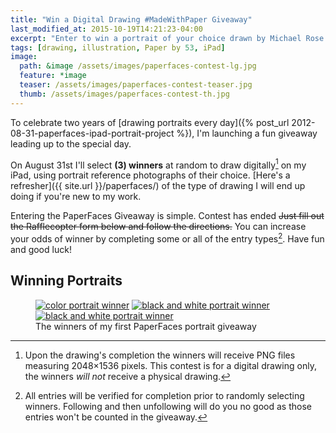 ```yaml
---
title: "Win a Digital Drawing #MadeWithPaper Giveaway"
last_modified_at: 2015-10-19T14:21:23-04:00
excerpt: "Enter to win a portrait of your choice drawn by Michael Rose in his signature PaperFaces style."
tags: [drawing, illustration, Paper by 53, iPad]
image:
  path: &image /assets/images/paperfaces-contest-lg.jpg
  feature: *image
  teaser: /assets/images/paperfaces-contest-teaser.jpg
  thumb: /assets/images/paperfaces-contest-th.jpg
---
```


To celebrate two years of [drawing portraits every day]({% post_url 2012-08-31-paperfaces-ipad-portrait-project %}), I'm launching a fun giveaway leading up to the special day.

On August 31st I'll select **(3) winners** at random to draw digitally[^disclaimer] on my iPad, using portrait reference photographs of their choice. [Here's a refresher]({{ site.url }}/paperfaces/) of the type of drawing I will end up doing if you're new to my work.

[^disclaimer]: Upon the drawing's completion the winners will receive PNG files measuring 2048&times;1536 pixels. This contest is for a digital drawing only, the winners *will not* receive a physical drawing.

Entering the PaperFaces Giveaway is simple. <span class="badge info">Contest has ended</span> <s>Just fill out the Rafflecopter form below and follow the directions.</s> You can increase your odds of winner by completing some or all of the entry types[^entry-types]. Have fun and good luck!

[^entry-types]: All entries will be verified for completion prior to randomly selecting winners. Following and then unfollowing will do you no good as those entries won't be counted in the giveaway.

## Winning Portraits

<figure class="third">
	<a href="{{ site.url }}{% post_url 2014-09-02-harvydanger-portrait %}"><img src="{{ site.url }}/assets/images/paperfaces-harvydanger-twitter-600.jpg" alt="color portrait winner"></a>
	<a href="{{ site.url }}{% post_url 2014-09-06-psychoticmilkma-2-portrait %}"><img src="{{ site.url }}/assets/images/paperfaces-psychoticmilkma-2-600.jpg" alt="black and white portrait winner"></a>
  <a href="{{ site.url }}{% post_url 2014-09-10-viktoriaderoy-portrait %}"><img src="{{ site.url }}/assets/images/paperfaces-viktoriaderoy-600.jpg" alt="black and white portrait winner"></a>
	<figcaption>The winners of my first PaperFaces portrait giveaway</figcaption>
</figure>
